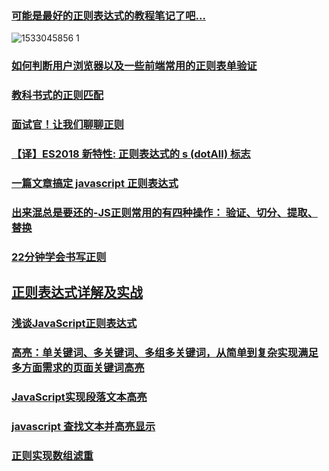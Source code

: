### [可能是最好的正则表达式的教程笔记了吧...](https://juejin.im/post/5b5db5b8e51d4519155720d2#comment)
![1533045856 1](https://user-images.githubusercontent.com/16753554/43464913-ca6b33c2-950e-11e8-9cb9-febe0d7d20bb.jpg)
### [如何判断用户浏览器以及一些前端常用的正则表单验证](https://juejin.im/post/5aed6da16fb9a07aac2457f6)
### [教科书式的正则匹配](https://juejin.im/post/5b0cf331f265da0905017b48)
### [面试官！让我们聊聊正则](https://juejin.im/post/5b62717ee51d4519873f858a)
### [【译】ES2018 新特性: 正则表达式的 s (dotAll) 标志](https://juejin.im/post/5b6a86f2f265da0f9c67c999)
### [一篇文章搞定 javascript 正则表达式](https://juejin.im/post/5b6adc7ee51d4534b8587560)
### [出来混总是要还的-JS正则常用的有四种操作： 验证、切分、提取、替换](https://juejin.im/post/5bcd3703518825778c497908)
### [22分钟学会书写正则](https://segmentfault.com/a/1190000016964825)
## [正则表达式详解及实战](https://juejin.im/post/5bf174396fb9a049ca36f13d)
### [浅谈JavaScript正则表达式](https://juejin.im/post/5c203a49e51d455de377202b#heading-16)
### [高亮：单关键词、多关键词、多组多关键词，从简单到复杂实现满足多方面需求的页面关键词高亮](https://juejin.im/post/5c2434856fb9a049f362269f#heading-33)
### [JavaScript实现段落文本高亮](https://www.cnblogs.com/libo0125ok/p/7810982.html)
### [javascript 查找文本并高亮显示](https://www.cnblogs.com/joyho/articles/3510388.html)
### [正则实现数组滤重](https://juejin.im/post/5c2f0220e51d455023415955)
